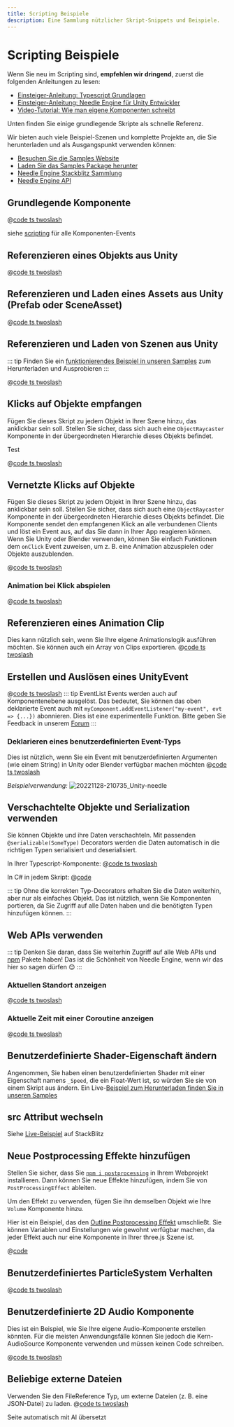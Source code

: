 ```yaml
---
title: Scripting Beispiele
description: Eine Sammlung nützlicher Skript-Snippets und Beispiele.
---
```


# Scripting Beispiele

Wenn Sie neu im Scripting sind, **empfehlen wir dringend**, zuerst die folgenden Anleitungen zu lesen:

- [Einsteiger-Anleitung: Typescript Grundlagen](./getting-started/typescript-essentials.md)
- [Einsteiger-Anleitung: Needle Engine für Unity Entwickler](./getting-started/for-unity-developers.md)
- [Video-Tutorial: Wie man eigene Komponenten schreibt](https://youtu.be/uf5UK0bLHlY?si=82U_2L4n2V7XL7RJ)

Unten finden Sie einige grundlegende Skripte als schnelle Referenz.

Wir bieten auch viele Beispiel-Szenen und komplette Projekte an, die Sie herunterladen und als Ausgangspunkt verwenden können:
- [Besuchen Sie die Samples Website](https://engine.needle.tools/samples?utm_source=needle_docs&utm_content=scripting_examples)
- [Laden Sie das Samples Package herunter](https://engine.needle.tools/downloads/unity/samples)
- [Needle Engine Stackblitz Sammlung](https://stackblitz.com/@marwie/collections/needle-engine)
- [Needle Engine API](https://engine.needle.tools/api)

## Grundlegende Komponente
<stackblitz file="@code/basic-component.ts"></stackblitz>
@[code ts twoslash](@code/basic-component.ts)

siehe [scripting](scripting#lifecycle-methods) für alle Komponenten-Events

## Referenzieren eines Objekts aus Unity
@[code ts twoslash](@code/component-object-reference.ts)

## Referenzieren und Laden eines Assets aus Unity (Prefab oder SceneAsset)
@[code ts twoslash](@code/component-prefab.ts)

## Referenzieren und Laden von Szenen aus Unity
::: tip
Finden Sie ein [funktionierendes Beispiel in unseren Samples](https://engine.needle.tools/samples/multi-scenes-(dynamic-loading)) zum Herunterladen und Ausprobieren
:::

@[code ts twoslash](@code/component-scene.ts)

## Klicks auf Objekte empfangen
Fügen Sie dieses Skript zu jedem Objekt in Ihrer Szene hinzu, das anklickbar sein soll. Stellen Sie sicher, dass sich auch eine `ObjectRaycaster` Komponente in der übergeordneten Hierarchie dieses Objekts befindet.

<stackblitz file="@code/component-click.ts">
Test
</stackblitz>

@[code ts twoslash](@code/component-click.ts)


## Vernetzte Klicks auf Objekte

Fügen Sie dieses Skript zu jedem Objekt in Ihrer Szene hinzu, das anklickbar sein soll. Stellen Sie sicher, dass sich auch eine `ObjectRaycaster` Komponente in der übergeordneten Hierarchie dieses Objekts befindet.
Die Komponente sendet den empfangenen Klick an alle verbundenen Clients und löst ein Event aus, auf das Sie dann in Ihrer App reagieren können. Wenn Sie Unity oder Blender verwenden, können Sie einfach Funktionen dem `onClick` Event zuweisen, um z. B. eine Animation abzuspielen oder Objekte auszublenden.

@[code ts twoslash](@code/component-click-networking.ts)

### Animation bei Klick abspielen
@[code ts twoslash](@code/component-animation-onclick.ts)

## Referenzieren eines Animation Clip
Dies kann nützlich sein, wenn Sie Ihre eigene Animationslogik ausführen möchten.
Sie können auch ein Array von Clips exportieren.
@[code ts twoslash](@code/component-animationclip.ts)


## Erstellen und Auslösen eines UnityEvent

@[code ts twoslash](@code/component-unityevent.ts)
::: tip
EventList Events werden auch auf Komponentenebene ausgelöst. Das bedeutet, Sie können das oben deklarierte Event auch mit ``myComponent.addEventListener("my-event", evt => {...})`` abonnieren.
Dies ist eine experimentelle Funktion. Bitte geben Sie Feedback in unserem [Forum](https://forum.needle.tools/?utm_source=needle_docs&utm_content=content)
:::


### Deklarieren eines benutzerdefinierten Event-Typs
Dies ist nützlich, wenn Sie ein Event mit benutzerdefinierten Argumenten (wie einem String) in Unity oder Blender verfügbar machen möchten
@[code ts twoslash](@code/component-customevent.ts)

_Beispielverwendung:_
![20221128-210735_Unity-needle](https://user-images.githubusercontent.com/2693840/204370950-4c89b877-90d7-4e6f-8266-3352e6da16f4.png)

## Verschachtelte Objekte und Serialization verwenden

Sie können Objekte und ihre Daten verschachteln. Mit passenden ``@serializable(SomeType)`` Decorators werden die Daten automatisch in die richtigen Typen serialisiert und deserialisiert.

In Ihrer Typescript-Komponente:
@[code ts twoslash](@code/component-nested-serialization.ts)

In C# in jedem Skript:
@[code](@code/component-nested-serialization-cs.cs)

::: tip
Ohne die korrekten Typ-Decorators erhalten Sie die Daten weiterhin, aber nur als einfaches Objekt. Das ist nützlich, wenn Sie Komponenten portieren, da Sie Zugriff auf alle Daten haben und die benötigten Typen hinzufügen können.
:::

## Web APIs verwenden
::: tip
Denken Sie daran, dass Sie weiterhin Zugriff auf alle Web APIs und [npm](https://npmjs.org) Pakete haben!
Das ist die Schönheit von Needle Engine, wenn wir das hier so sagen dürfen 😊
:::

### Aktuellen Standort anzeigen
@[code ts twoslash](@code/component-location.ts)

### Aktuelle Zeit mit einer Coroutine anzeigen
@[code ts twoslash](@code/component-time.ts)

<video-embed src="./videos/component-time.mp4" limit_height />


## Benutzerdefinierte Shader-Eigenschaft ändern

Angenommen, Sie haben einen benutzerdefinierten Shader mit einer Eigenschaft namens `_Speed`, die ein Float-Wert ist, so würden Sie sie von einem Skript aus ändern.
Ein Live-[Beispiel zum Herunterladen finden Sie in unseren Samples](https://engine.needle.tools/samples/shaders/)

<!-- SAMPLE modify custom shader material property -->


## src Attribut wechseln

Siehe [Live-Beispiel](https://stackblitz.com/edit/needle-engine-cycle-src?file=index.html) auf StackBlitz


## Neue Postprocessing Effekte hinzufügen

Stellen Sie sicher, dass Sie [`npm i postprocessing`](https://github.com/pmndrs/postprocessing) in Ihrem Webprojekt installieren. Dann können Sie neue Effekte hinzufügen, indem Sie von `PostProcessingEffect` ableiten.

Um den Effekt zu verwenden, fügen Sie ihn demselben Objekt wie Ihre `Volume` Komponente hinzu.

Hier ist ein Beispiel, das den [Outline Postprocessing Effekt](https://pmndrs.github.io/postprocessing/public/demo/#outline) umschließt. Sie können Variablen und Einstellungen wie gewohnt verfügbar machen, da jeder Effekt auch nur eine Komponente in Ihrer three.js Szene ist.

@[code](@code/custom-post-effect.ts)


## Benutzerdefiniertes ParticleSystem Verhalten


@[code ts twoslash](@code/custom-particle-system-behaviour.ts)


## Benutzerdefinierte 2D Audio Komponente

Dies ist ein Beispiel, wie Sie Ihre eigene Audio-Komponente erstellen könnten.
Für die meisten Anwendungsfälle können Sie jedoch die Kern-AudioSource Komponente verwenden und müssen keinen Code schreiben.

@[code ts twoslash](@code/component-2d-audio.ts)


## Beliebige externe Dateien

Verwenden Sie den FileReference Typ, um externe Dateien (z. B. eine JSON-Datei) zu laden.
@[code ts twoslash](@code/component-filereference.ts)

<!-- SAMPLE receive click from HTML button
## HTML-Element-Klick in Komponente empfangen
-->



<!-- SAMPLE disable environment light
## Umgebungslicht deaktivieren
-->


<!-- SAMPLE using mediapipe with hands
## mediapipe Paket verwenden, um die 3D-Szene mit Händen zu steuern
Stellen Sie sicher, dass Sie das mediapipe Paket installieren. Besuchen Sie den GitHub-Link unten, um die komplette Projekteinrichtung zu sehen.
Probieren Sie es [hier live aus](https://engine.needle.tools/samples/mediapipe-hands/) - erfordert eine Webcam/Kamera
-->


<!-- SAMPLE Change Color On Collision
## Farbe bei Kollision ändern
-->

<!-- SAMPLE Physics Trigger Relay
## Physik Trigger Relay
Lösen Sie Events mit den Physik-Trigger-Methoden eines Objekts aus
-->

<!-- SAMPLE Auto Reset
## Auto Reset
Setzen Sie die Position eines Objekts automatisch zurück, wenn es einen Physik-Trigger verlässt
-->

<!-- SAMPLE Play Audio On Collision
## Audio bei Kollision abspielen
-->

<!-- SAMPLE Set Random Color
## Zufällige Farbe setzen
Zufällige Farbe eines Objekts beim Start festlegen. Beachten Sie, dass die Materialien in der `start` Methode geklont werden
-->

<!-- SAMPLE Timed Spawn
## Objekte über Zeit spawnen
-->

Seite automatisch mit AI übersetzt